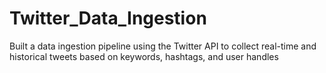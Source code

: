 # Twitter_Data_Ingestion
Built a data ingestion pipeline using the Twitter API to collect real-time and historical tweets based on keywords, hashtags, and user handles
